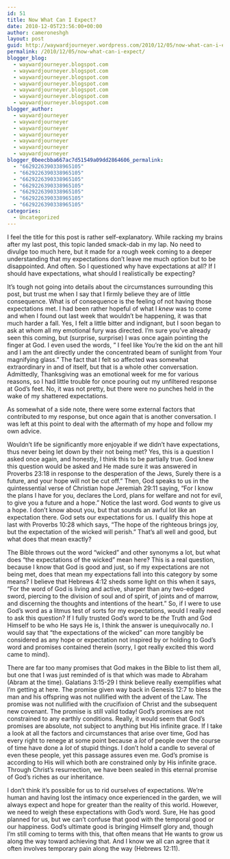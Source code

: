 ```yaml
---
id: 51
title: Now What Can I Expect?
date: 2010-12-05T23:56:00+00:00
author: cameroneshgh
layout: post
guid: http://waywardjourneyer.wordpress.com/2010/12/05/now-what-can-i-expect
permalink: /2010/12/05/now-what-can-i-expect/
blogger_blog:
  - waywardjourneyer.blogspot.com
  - waywardjourneyer.blogspot.com
  - waywardjourneyer.blogspot.com
  - waywardjourneyer.blogspot.com
  - waywardjourneyer.blogspot.com
  - waywardjourneyer.blogspot.com
  - waywardjourneyer.blogspot.com
blogger_author:
  - waywardjourneyer
  - waywardjourneyer
  - waywardjourneyer
  - waywardjourneyer
  - waywardjourneyer
  - waywardjourneyer
  - waywardjourneyer
blogger_0beecbba667ac7d51549a09dd2864606_permalink:
  - "6629226390338965105"
  - "6629226390338965105"
  - "6629226390338965105"
  - "6629226390338965105"
  - "6629226390338965105"
  - "6629226390338965105"
  - "6629226390338965105"
categories:
  - Uncategorized
---
```

I feel the title for this post is rather self-explanatory. While racking my brains after my last post, this topic landed smack-dab in my lap. No need to divulge too much here, but it made for a rough week coming to a deeper understanding that my expectations don&#8217;t leave me much option but to be disappointed. And often. So I questioned why have expectations at all? If I should have expectations, what should I realistically be expecting?

It&#8217;s tough not going into details about the circumstances surrounding this post, but trust me when I say that I firmly believe they are of little consequence. What is of consequence is the feeling of not having those expectations met. I had been rather hopeful of what I _knew_ was to come and when I found out last week that wouldn&#8217;t be happening, it was that much harder a fall. Yes, I felt a little bitter and indignant, but I soon began to ask at whom all my emotional fury was directed. I&#8217;m sure you&#8217;ve already seen this coming, but (surprise, surprise) I was once again pointing the finger at God. I even used the words, &#8221; I feel like You&#8217;re the kid on the ant hill and I am the ant directly under the concentrated beam of sunlight from Your magnifying glass.&#8221; The fact that I felt so affected was somewhat extraordinary in and of itself, but that is a whole other conversation. Admittedly, Thanksgiving was an emotional week for me for various reasons, so I had little trouble for once pouring out my unfiltered response at God&#8217;s feet. No, it was not pretty, but there were no punches held in the wake of my shattered expectations.

As somewhat of a side note, there were some external factors that contributed to my response, but once again that is another conversation. I was left at this point to deal with the aftermath of my hope and follow my own advice.

Wouldn&#8217;t life be significantly more enjoyable if we didn&#8217;t have expectations, thus never being let down by their not being met? Yes, this is a question I asked once again, and honestly, I think this to be partially true. God knew this question would be asked and He made sure it was answered in Proverbs 23:18 in response to the desperation of the Jews, Surely there is a future, and your hope will not be cut off.&#8221; Then, God speaks to us in the quintessential verse of Christian hope Jeremiah 29:11 saying, &#8220;For I know the plans I have for you, declares the Lord, plans for welfare and not for evil, to give you a future and a hope.&#8221; Notice the last word. God _wants_ to give us a hope. I don&#8217;t know about you, but that sounds an awful lot like an expectation there. God sets our expectations for us. I qualify this hope at last with Proverbs 10:28 which says, &#8220;The hope of the righteous brings joy, but the expectation of the wicked will perish.&#8221; That&#8217;s all well and good, but what does that mean exactly?

The Bible throws out the word &#8220;wicked&#8221; and other synonyms a lot, but what does &#8220;the expectations of the wicked&#8221; mean here? This is a real question, because I know that God is good and just, so if my expectations are not being met, does that mean my expectations fall into this category by some means? I believe that Hebrews 4:12 sheds some light on this when it says, &#8220;For the word of God is living and active, sharper than any two-edged sword, piercing to the division of soul and of spirit, of joints and of marrow, and discerning the thoughts and intentions of the heart.&#8221; So, if I were to use God&#8217;s word as a litmus test of sorts for my expectations, would I really need to ask this question? If I fully trusted God&#8217;s word to be _the_ Truth and God Himself to be who He says He is, I think the answer is unequivocally _no_. I would say that &#8220;the expectations of the wicked&#8221; can more tangibly be considered as any hope or expectation not inspired by or holding to God&#8217;s word and promises contained therein (sorry, I got really excited this word came to mind).

There are far too many promises that God makes in the Bible to list them all, but one that I was just reminded of is that which was made to Abraham (Abram at the time). Galatians 3:15-29 I think believe really exemplifies what I&#8217;m getting at here. The promise given way back in Genesis 12:7 to bless the man and his offspring was not nullified with the advent of the Law. The promise was not nullified with the crucifixion of Christ and the subsequent new covenant. The promise is still valid today! God&#8217;s promises are not constrained to any earthly conditions. Really, it would seem that God&#8217;s promises are absolute, not subject to anything but His infinite grace. If I take a look at all the factors and circumstances that arise over time, God has every right to renege at some point because a _lot_ of people over the course of time have done a _lot_ of stupid things. I don&#8217;t hold a candle to several of even these people, yet this passage assures even me. God&#8217;s promise is according to His will which both are constrained only by His infinite grace. Through Christ&#8217;s resurrection, we have been sealed in this eternal promise of God&#8217;s riches as our inheritance.

I don&#8217;t think it&#8217;s possible for us to rid ourselves of expectations. We&#8217;re human and having lost the intimacy once experienced in the garden, we will always expect and hope for greater than the reality of this world. However, we need to weigh these expectations with God&#8217;s word. Sure, He has good planned for us, but we can&#8217;t confuse that good with the temporal good or our happiness. God&#8217;s ultimate good is bringing Himself glory and, though I&#8217;m still coming to terms with this, that often means that He wants to grow us along the way toward achieving that. And I know we all can agree that it often involves temporary pain along the way (Hebrews 12:11).